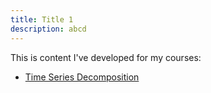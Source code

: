 ```yaml
---
title: Title 1
description: abcd
---
```


This is content I've developed for my courses:

- [Time Series Decomposition](/timeseries/index.md)

